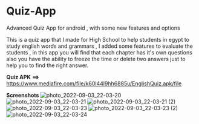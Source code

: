 # Quiz-App
Advanced Quiz App for android , with some new features and options

This is a quiz app that I made for High School to help students in egypt to study english words and grammars , I added some features to evaluate the students
, in this app you will find that each chapter has it's own questions  also you have the ability to freeze the time or delete two answers just to help you to
find the right answer.



**Quiz APK** **==>** https://www.mediafire.com/file/k60l44l9hh6885u/EnglishQuiz.apk/file

**Screenshots**
![photo_2022-09-03_22-03-20](https://user-images.githubusercontent.com/97878002/188303751-f828155d-d097-44ad-9133-70d5d929a27c.jpg)
![photo_2022-09-03_22-03-21](https://user-images.githubusercontent.com/97878002/188303765-6f89db02-5e43-4732-a1fb-7a9b59a752d7.jpg)
![photo_2022-09-03_22-03-21 (2)](https://user-images.githubusercontent.com/97878002/188303779-34196416-36a1-42a3-8118-c49bcad0e9b2.jpg)
![photo_2022-09-03_22-03-23](https://user-images.githubusercontent.com/97878002/188303783-cca5bd68-140b-4a6f-beae-49c7c1ddfcd3.jpg)
![photo_2022-09-03_22-03-23 (2)](https://user-images.githubusercontent.com/97878002/188303786-53eb5a5c-1331-426f-89d5-ae0cddd8a1c6.jpg)
![photo_2022-09-03_22-03-24](https://user-images.githubusercontent.com/97878002/188303793-98701991-6d66-4521-be12-422166b36630.jpg)

